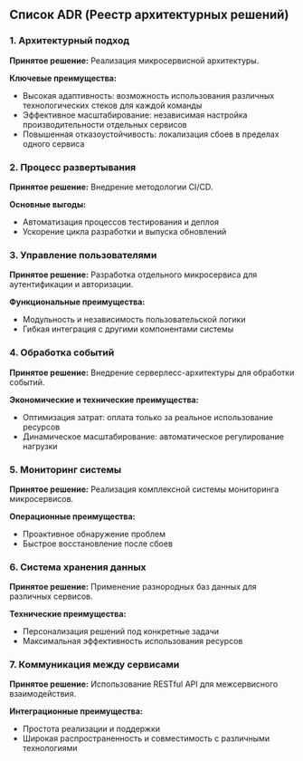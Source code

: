 ## Список ADR (Реестр архитектурных решений)

### 1. Архитектурный подход

**Принятое решение:** Реализация микросервисной архитектуры.

**Ключевые преимущества:**
- Высокая адаптивность: возможность использования различных технологических стеков для каждой команды
- Эффективное масштабирование: независимая настройка производительности отдельных сервисов
- Повышенная отказоустойчивость: локализация сбоев в пределах одного сервиса


### 2. Процесс развертывания

**Принятое решение:** Внедрение методологии CI/CD.

**Основные выгоды:**
- Автоматизация процессов тестирования и деплоя
- Ускорение цикла разработки и выпуска обновлений

### 3. Управление пользователями

**Принятое решение:** Разработка отдельного микросервиса для аутентификации и авторизации.

**Функциональные преимущества:**
- Модульность и независимость пользовательской логики
- Гибкая интеграция с другими компонентами системы
### 4. Обработка событий

**Принятое решение:** Внедрение серверлесс-архитектуры для обработки событий.

**Экономические и технические преимущества:**
- Оптимизация затрат: оплата только за реальное использование ресурсов
- Динамическое масштабирование: автоматическое регулирование нагрузки

### 5. Мониторинг системы

**Принятое решение:** Реализация комплексной системы мониторинга микросервисов.

**Операционные преимущества:**
- Проактивное обнаружение проблем
- Быстрое восстановление после сбоев

### 6. Система хранения данных

**Принятое решение:** Применение разнородных баз данных для различных сервисов.

**Технические преимущества:**
- Персонализация решений под конкретные задачи
- Максимальная эффективность использования ресурсов

### 7. Коммуникация между сервисами

**Принятое решение:** Использование RESTful API для межсервисного взаимодействия.

**Интеграционные преимущества:**
- Простота реализации и поддержки
- Широкая распространенность и совместимость с различными технологиями
